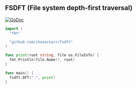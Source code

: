 ## FSDFT (File system depth-first traversal)

[![GoDoc](https://godoc.org/github.com/chasestarr/fsdft?status.svg)](https://godoc.org/github.com/chasestarr/fsdft)

```go
import (
  "fmt"

  "github.com/chasestarr/fsdft"
)

func print(root string, file os.FileInfo) {
  fmt.Println(file.Name(), root)
}

func main() {
  fsdft.DFT(".", print)
}
```

